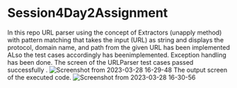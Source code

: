# Session4Day2Assignment
In this repo  URL parser using the concept of Extractors (unapply method) with pattern matching that takes the input (URL) as string and displays the protocol, domain name, and path from the given URL has been implemented
ALso the test cases accordingly has beenimplemented.
Exception handling has been done.
The screen of the URLParser test cases passed successfully .
![Screenshot from 2023-03-28 16-29-48](https://user-images.githubusercontent.com/125342404/228329982-b9cf01e3-eac7-48de-80d6-cc4685558a94.png)
The output screen of the executed code.
![Screenshot from 2023-03-28 16-30-56](https://user-images.githubusercontent.com/125342404/228330815-cb78669d-ab93-4d1d-9ba5-9e50886635b7.png)

